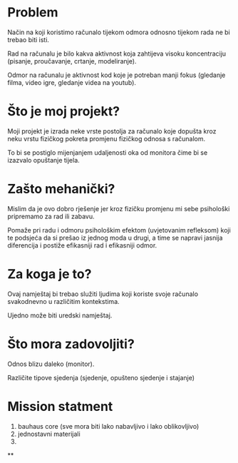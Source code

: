 # Problem

Način na koji koristimo računalo tijekom odmora odnosno tijekom rada ne bi trebao biti isti.

Rad na računalu je bilo kakva aktivnost koja zahtijeva visoku koncentraciju (pisanje, proučavanje, crtanje, modeliranje).

Odmor na računalu je aktivnost kod koje je potreban manji fokus (gledanje filma, video igre, gledanje videa na youtub).

# Što je moj projekt?

Moji projekt je izrada neke vrste postolja za računalo koje dopušta kroz neku vrstu fizičkog pokreta promjenu fizičkog odnosa s računalom.

To bi se postiglo mijenjanjem udaljenosti oka od monitora čime bi se izazvalo opuštanje tijela.

# Zašto mehanički?

Mislim da je ovo dobro rješenje jer kroz fizičku promjenu mi sebe psihološki pripremamo za rad ili zabavu.

Pomaže pri radu i odmoru psihološkim efektom (uvjetovanim refleksom) koji te podsjeća da si prešao iz jednog moda u drugi, a time se napravi jasnija diferencija i postiže efikasniji rad i efikasniji odmor.

# Za koga je to?

Ovaj namještaj bi trebao služiti ljudima koji koriste svoje računalo svakodnevno u različitim kontekstima.

Ujedno može biti uredski namještaj.

# Što mora zadovoljiti?

Odnos blizu daleko (monitor).

Različite tipove sjedenja (sjedenje, opušteno sjedenje i stajanje)

# Mission statment
1. bauhaus core (sve mora biti lako nabavljivo i lako oblikovljivo)
2. jednostavni materijali
3. 

**
